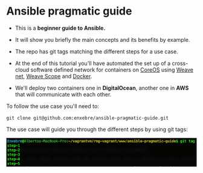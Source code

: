 # Ansible pragmatic guide

- This is a **beginner guide to Ansible.**

- It will show you briefly the main concepts and its benefits by example.

- The repo has git tags matching the different steps for a use case.

- At the end of this tutorial you'll have automated the set up of a cross-cloud software defined network for containers on [CoreOS](https://coreos.com) using [Weave net](https://www.weave.works/products/weave-net/), [Weave Scope](https://www.weave.works/products/weave-scope/) and [Docker](https://www.docker.com/).

- We'll deploy two containers one in **DigitalOcean**, another one in **AWS** that will communicate with each other.

To follow the use case you'll need to:

```
git clone git@github.com:enxebre/ansible-pragmatic-guide.git
```

The use case will guide you through the different steps by using git tags:

![steps](images/tags.png)
